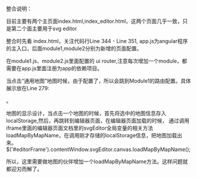整合说明：

目前主要有两个主页面index.html,index_editor.html，这两个页面几乎一致，只是第二个面主要用于svg editor

整合时先看 index.html，关注代码行Line 344 - Line 351, app.js为angular程序的主入口，后面module1,module2分别为新增的页面配置。

在module1.js、module2.js里面配置的 ui router,注意每次增加一个module，都需要在app.js里面注册为app的依赖项目。

当点击“通用地图”地图时候，由于配置了<a ui-sref="module1">，所以会跳到Module1的路由配置。具体展示放在Line 279:
<div ui-view class="page-content"></div>。

地图的显示设计，当点击一个地图的时候，首先将选中的地图信息存入localStorage,然后，再跳转到编辑器页面，在编辑器页面加载的时候，
通过调用iframe里面的编辑器页面文档里的svgEditor全局变量的相关方法loadMapByMapName，在调用刚才存储的localStorage信息，把地图加载出来。
$('#editorFrame').contentWindow.svgEditor.canvas.loadMapByMapName();

所以，这里需要做地图的伙伴增加一个loadMapByMapName方法。这样问题就都迎刃而解了。